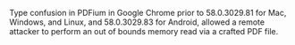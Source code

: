 Type confusion in PDFium in Google Chrome prior to 58.0.3029.81 for Mac, Windows, and Linux, and 58.0.3029.83 for Android, allowed a remote attacker to perform an out of bounds memory read via a crafted PDF file.